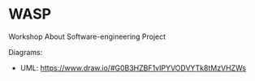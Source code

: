 # WASP
Workshop About Software-engineering Project


Diagrams:
- UML: https://www.draw.io/#G0B3HZBF1vIPYVODVYTk8tMzVHZWs
